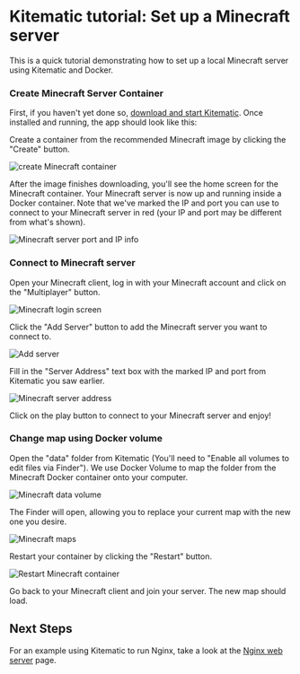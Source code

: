 <!--[metadata]>
+++
title = "Set up a Minecraft Server"
description = "Tutorial demonstrating the setup of a Minecraft server using Docker and Kitematic"
keywords = ["docker, documentation, about, technology, kitematic, gui, minecraft,  tutorial"]
[menu.main]
parent="smn_workw_kitematic"
weight=2
+++
<![end-metadata]-->

# Kitematic tutorial: Set up a Minecraft server

This is a quick tutorial demonstrating how to set up a local Minecraft server
using Kitematic and Docker.

### Create Minecraft Server Container

First, if you haven't yet done so, [download and start
Kitematic](./kitematic-overview.md). Once installed and running, the app should look like this:

Create a container from the recommended Minecraft image by clicking the "Create"
button.

![create Minecraft container](../images/minecraft-create.png)

After the image finishes downloading, you'll see the home screen for the
Minecraft container. Your Minecraft server is now up and running inside a Docker
container. Note that we've marked the IP and port you can use to connect to
your Minecraft server in red (your IP and port may be different from what's
shown).

![Minecraft server port and IP info](../images/minecraft-port.png)

### Connect to Minecraft server

Open your Minecraft client, log in with your Minecraft account and click on the
"Multiplayer" button.

![Minecraft login screen](../images/minecraft-login.png)

Click the "Add Server" button to add the Minecraft server you want to connect
to.

![Add server](../images/minecraft-login.png)

Fill in the "Server Address" text box with the marked IP and port from Kitematic
you saw earlier.

![Minecraft server address](../images/minecraft-server-address.png)

Click on the play button to connect to your Minecraft server and enjoy!


### Change map using Docker volume

Open the "data" folder from Kitematic (You'll need to "Enable all volumes to edit
files via Finder"). We use Docker Volume to map the folder from the Minecraft
Docker container onto your computer.

![Minecraft data volume](../images/minecraft-data-volume.png)

The Finder will open, allowing you to replace your current map with the new one
you desire.

![Minecraft maps](../images/minecraft-map.png)

Restart your container by clicking the "Restart" button.

![Restart Minecraft container](../images/minecraft-restart.png)

Go back to your Minecraft client and join your server. The new map should load.


## Next Steps

For an example using Kitematic to run Nginx, take a look at the [Nginx web
server](./nginx-web-server.md) page.
